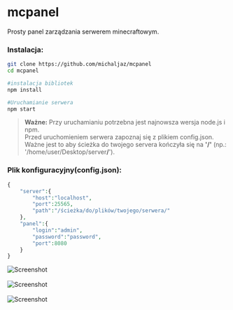 # mcpanel
Prosty panel zarządzania serwerem minecraftowym.<br>


<h3>Instalacja:</h3>

```bash
git clone https://github.com/michaljaz/mcpanel
cd mcpanel

#instalacja bibliotek
npm install

#Uruchamianie serwera
npm start
```

> **Ważne:** Przy uruchamianiu potrzebna jest najnowsza wersja node.js i npm.<br>
>  Przed uruchomieniem serwera zapoznaj się z plikiem config.json</u>.<br>
>  Ważne jest to aby ścieżka do twojego servera kończyła się na <b>'/'</b> (np.: '/home/user/Desktop/server<b>/</b>')</u>.<br>

<h3>Plik konfiguracyjny(config.json):</h3>

```php
{
	"server":{
		"host":"localhost",
		"port":25565,
		"path":"/ścieżka/do/plików/twojego/serwera/"
	},
	"panel":{
		"login":"admin",
		"password":"password",
		"port":8080
	}
}
```
<img src="https://i.ibb.co/FBHLXFZ/screen1.png"
     alt="Screenshot"/>
     <br><br>
<img src="https://i.ibb.co/wQzH6dq/screen2.png"
     alt="Screenshot"/>
     <br><br>
<img src="https://i.ibb.co/h9371tD/screen3.png"
     alt="Screenshot"/>
     <br><br>
